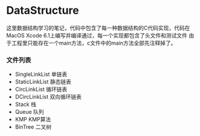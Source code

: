 DataStructure
=============
这里数据结构学习的笔记，代码中包含了每一种数据结构的C代码实现，代码在MacOS Xcode 6.1上编写并编译通过，每一个实现都包含了头文件和测试文件
由于工程里只能存在一个main方法，c文件中的main方法全部先注释掉了。

### 文件列表

- SingleLinkList  单链表
- StaticLinkList  静态链表
- CircLinkList    循环链表
- DCircLinkList   双向循环链表
- Stack 栈
- Queue 队列
- KMP KMP算法
- BinTree 二叉树
